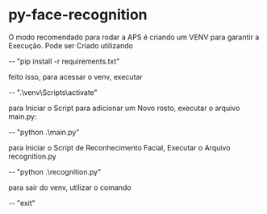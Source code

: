 # py-face-recognition


O modo recomendado para rodar a APS é criando um VENV para garantir a Execução. Pode ser Criado utilizando

-- "pip install -r requirements.txt"

feito isso, para acessar o venv, executar  

-- ".\venv\Scripts\activate"

para Iniciar o Script para adicionar um Novo rosto, executar o arquivo main.py:

-- "python .\main.py"

para Iniciar o Script de Reconhecimento Facial, Executar o Arquivo recognition.py

-- "python .\recognition.py"

para sair do venv, utilizar o comando 

-- "exit"